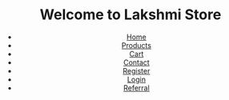 <!DOCTYPE html><html lang="en">
<head>
    <meta charset="UTF-8">
    <meta name="viewport" content="width=device-width, initial-scale=1.0">
    <title>Lakshmi Store</title>
    <link rel="stylesheet" href="styles.css">
    <script src="https://kit.fontawesome.com/a076d05399.js" crossorigin="anonymous"></script>
</head>
<body>
    <header>
        <h1>Welcome to Lakshmi Store</h1>
        <nav>
            <ul>
                <li><a href="index.html"><i class="fas fa-home"></i> Home</a></li>
                <li><a href="products.html"><i class="fas fa-box-open"></i> Products</a></li>
                <li><a href="cart.html"><i class="fas fa-shopping-cart"></i> Cart</a></li>
                <li><a href="contact.html"><i class="fas fa-envelope"></i> Contact</a></li>
                <li><a href="register.html"><i class="fas fa-user-plus"></i> Register</a></li>
                <li><a href="login.html"><i class="fas fa-sign-in-alt"></i> Login</a></li>
                <li><a href="referral.html"><i class="fas fa-share-alt"></i> Referral</a></li>
            </ul>
        </nav>
    </header>
</body>
</html>
